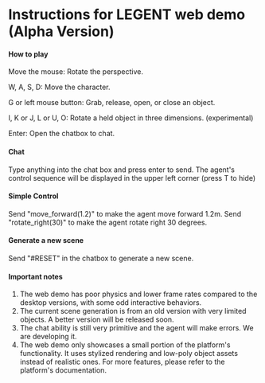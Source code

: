 # Instructions for LEGENT web demo (Alpha Version)

#### How to play

Move the mouse: Rotate the perspective.

W, A, S, D: Move the character.

G or left mouse button: Grab, release, open, or close an object.

I, K or J, L or U, O: Rotate a held object in three dimensions. (experimental)

Enter: Open the chatbox to chat.

#### Chat

Type anything into the chat box and press enter to send. The agent's control sequence will be displayed in the upper left corner (press T to hide)

#### Simple Control

Send "move_forward(1.2)" to make the agent move forward 1.2m.
Send "rotate_right(30)" to make the agent rotate right 30 degrees.

#### Generate a new scene

Send "#RESET" in the chatbox to generate a new scene.

#### Important notes

1. The web demo has poor physics and lower frame rates compared to the desktop versions, with some odd interactive behaviors.
2. The current scene generation is from an old version with very limited objects. A better version will be released soon.
3. The chat ability is still very primitive and the agent will make errors. We are developing it.
4. The web demo only showcases a small portion of the platform's functionality. It uses stylized rendering and low-poly object assets instead of realistic ones. For more features, please refer to the platform's documentation.
